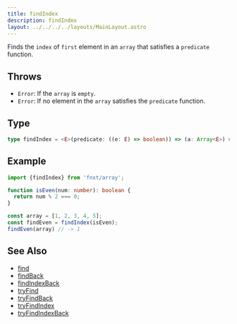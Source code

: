```yaml
---
title: findIndex
description: findIndex
layout: ../../../../layouts/MainLayout.astro
---
```

Finds the `index` of `first` element in an `array` that satisfies a `predicate` function.

## Throws

- `Error`: If the `array` is `empty`.
- `Error`: If no element in the `array` satisfies the `predicate` function.

## Type

```ts
type findIndex = <E>(predicate: ((e: E) => boolean)) => (a: Array<E>) => number
```

## Example

```ts
import {findIndex} from 'fnxt/array';

function isEven(num: number): boolean {
  return num % 2 === 0;
}

const array = [1, 2, 3, 4, 5];
const findEven = findIndex(isEven);
findEven(array) // -> 1
```

## See Also

- [find](./find)
- [findBack](./findBack)
- [findIndexBack](./findIndexBack)
- [tryFind](./tryFind)
- [tryFindBack](./tryFindBack)
- [tryFindIndex](./tryFindIndex)
- [tryFindIndexBack](./tryFindIndexBack)
